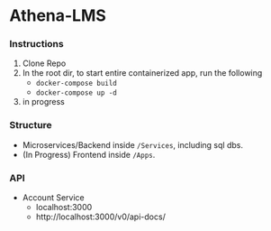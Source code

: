 # Athena-LMS


### Instructions
1. Clone Repo
2. In the root dir, to start entire containerized app, run the following
    - `docker-compose build`
    - `docker-compose up -d`
4. in progress

### Structure
- Microservices/Backend inside `/Services`, including sql dbs.
- (In Progress) Frontend inside `/Apps`.

### API
- Account Service
  - localhost:3000
  - http://localhost:3000/v0/api-docs/
